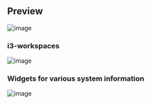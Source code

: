 ## Preview
![image](https://github.com/user-attachments/assets/8fff93da-1bfa-4246-a24f-ccdd7b32c676)

### i3-workspaces
![image](https://github.com/user-attachments/assets/fb997134-b5b2-442b-8d0a-34bebc6b95a6)

### Widgets for various system information
![image](https://github.com/user-attachments/assets/40655022-3f0e-44aa-b0e8-a217dc136f9a)
